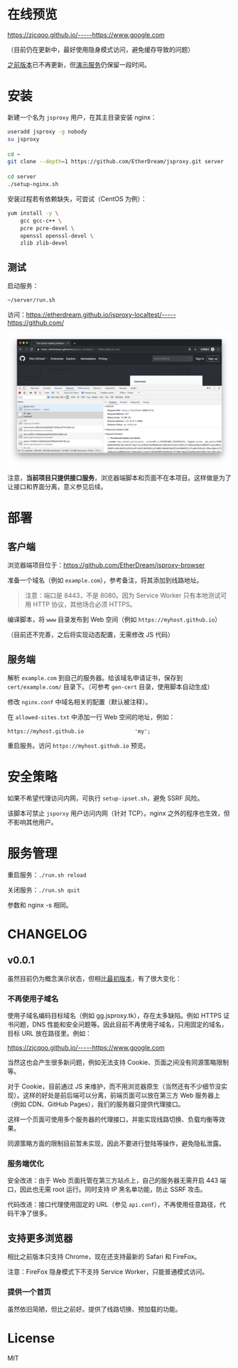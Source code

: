 # 在线预览

https://zjcqoo.github.io/-----https://www.google.com

（目前仍在更新中，最好使用隐身模式访问，避免缓存导致的问题）

[之前版本](https://github.com/EtherDream/jsproxy/tree/first-ver)已不再更新，但[演示服务](https://jsproxy.tk/)仍保留一段时间。


# 安装

新建一个名为 `jsproxy` 用户，在其主目录安装 nginx：

```bash
useradd jsproxy -g nobody
su jsproxy

cd ~
git clone --depth=1 https://github.com/EtherDream/jsproxy.git server

cd server
./setup-nginx.sh
```

安装过程若有依赖缺失，可尝试（CentOS 为例）：

```bash
yum install -y \
	gcc gcc-c++ \
	pcre pcre-devel \
	openssl openssl-devel \
	zlib zlib-devel
```

## 测试

启动服务：

```bash
~/server/run.sh
```

访问：https://etherdream.github.io/jsproxy-localtest/-----https://github.com/

![](https://raw.githubusercontent.com/EtherDream/jsproxy-localtest/temp/preview.png)

注意，**当前项目只提供接口服务**，浏览器端脚本和页面不在本项目。这样做是为了让接口和界面分离，意义参见后续。


# 部署

## 客户端

浏览器端项目位于：https://github.com/EtherDream/jsproxy-browser

准备一个域名（例如 `example.com`），参考备注，将其添加到线路地址。

> 注意：端口是 8443，不是 8080。因为 Service Worker 只有本地测试可用 HTTP 协议，其他场合必须 HTTPS。

编译脚本，将 `www` 目录发布到 Web 空间（例如 `https://myhost.github.io`）

（目前还不完善，之后将实现动态配置，无需修改 JS 代码）


## 服务端

解析 `example.com` 到自己的服务器。给该域名申请证书，保存到 `cert/example.com/` 目录下。（可参考 `gen-cert` 目录，使用脚本自动生成）

修改 `nginx.conf` 中域名相关的配置（默认被注释）。

在 `allowed-sites.txt` 中添加一行 Web 空间的地址，例如：

```
https://myhost.github.io  				'my';
```

重启服务。访问 `https://myhost.github.io` 预览。


# 安全策略

如果不希望代理访问内网，可执行 `setup-ipset.sh`，避免 SSRF 风险。

该脚本可禁止 `jsporxy` 用户访问内网（针对 TCP）。nginx 之外的程序也生效，但不影响其他用户。


# 服务管理

重启服务：`./run.sh reload`

关闭服务：`./run.sh quit`

参数和 nginx -s 相同。


# CHANGELOG

## v0.0.1

虽然目前仍为概念演示状态，但相比[最初版本](https://github.com/EtherDream/jsproxy/tree/first-ver)，有了很大变化：

### 不再使用子域名

使用子域名编码目标域名（例如 gg.jsproxy.tk），存在太多缺陷。例如 HTTPS 证书问题，DNS 性能和安全问题等。因此目前不再使用子域名，只用固定的域名，目标 URL 放在路径里。例如：

https://zjcqoo.github.io/-----https://www.google.com

当然这也会产生很多新问题，例如无法支持 Cookie、页面之间没有同源策略限制等。

对于 Cookie，目前通过 JS 来维护，而不用浏览器原生（当然还有不少细节没实现）。这样的好处是前后端可以分离，前端页面可以放在第三方 Web 服务器上（例如 CDN、GitHub Pages），我们的服务器只提供代理接口。

这样一个页面可使用多个服务器的代理接口，并能实现线路切换、负载均衡等效果。

同源策略方面的限制目前暂未实现，因此不要进行登陆等操作，避免隐私泄露。


### 服务端优化

安全改进：由于 Web 页面托管在第三方站点上，自己的服务器无需开启 443 端口，因此也无需 root 运行。同时支持 IP 黑名单功能，防止 SSRF 攻击。

代码改进：接口代理使用固定的 URL（参见 `api.conf`），不再使用任意路径，代码干净了很多。


## 支持更多浏览器

相比之前版本只支持 Chrome，现在还支持最新的 Safari 和 FireFox。

注意：FireFox 隐身模式下不支持 Service Worker，只能普通模式访问。


### 提供一个首页

虽然依旧简陋，但比之前好。提供了线路切换、预加载的功能。

# License

MIT